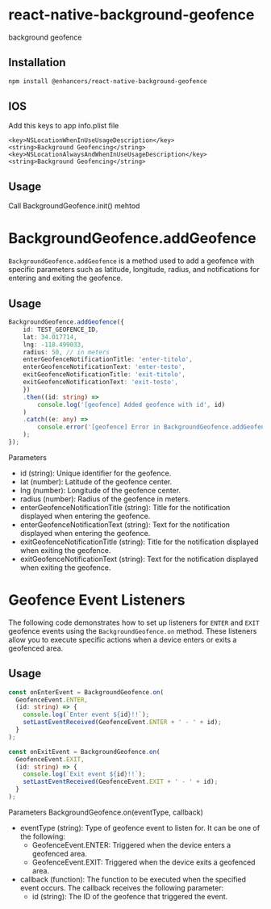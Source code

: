 # react-native-background-geofence

background geofence

## Installation

```sh
npm install @enhancers/react-native-background-geofence
```

## IOS

Add this keys to app info.plist file
```
<key>NSLocationWhenInUseUsageDescription</key>
<string>Background Geofencing</string>
<key>NSLocationAlwaysAndWhenInUseUsageDescription</key>
<string>Background Geofencing</string>
```

## Usage

Call BackgroundGeofence.init() mehtod

# BackgroundGeofence.addGeofence

`BackgroundGeofence.addGeofence` is a method used to add a geofence with specific parameters such as latitude, longitude, radius, and notifications for entering and exiting the geofence.

## Usage

```typescript
BackgroundGeofence.addGeofence({
    id: TEST_GEOFENCE_ID,
    lat: 34.017714,
    lng: -118.499033,
    radius: 50, // in meters
    enterGeofenceNotificationTitle: 'enter-titolo',
    enterGeofenceNotificationText: 'enter-testo',
    exitGeofenceNotificationTitle: 'exit-titolo',
    exitGeofenceNotificationText: 'exit-testo',
    })
    .then((id: string) =>
        console.log('[geofence] Added geofence with id', id)
    )
    .catch((e: any) =>
        console.error('[geofence] Error in BackgroundGeofence.addGeofence', e)
    );
});
```

Parameters
- id (string): Unique identifier for the geofence.
- lat (number): Latitude of the geofence center.
- lng (number): Longitude of the geofence center.
- radius (number): Radius of the geofence in meters.
- enterGeofenceNotificationTitle (string): Title for the notification displayed when entering the geofence.
- enterGeofenceNotificationText (string): Text for the notification displayed when entering the geofence.
- exitGeofenceNotificationTitle (string): Title for the notification displayed when exiting the geofence.
- exitGeofenceNotificationText (string): Text for the notification displayed when exiting the geofence.

# Geofence Event Listeners

The following code demonstrates how to set up listeners for `ENTER` and `EXIT` geofence events using the `BackgroundGeofence.on` method. These listeners allow you to execute specific actions when a device enters or exits a geofenced area.

## Usage

```typescript
const onEnterEvent = BackgroundGeofence.on(
  GeofenceEvent.ENTER,
  (id: string) => {
    console.log(`Enter event ${id}!!`);
    setLastEventReceived(GeofenceEvent.ENTER + ' - ' + id);
  }
);

const onExitEvent = BackgroundGeofence.on(
  GeofenceEvent.EXIT,
  (id: string) => {
    console.log(`Exit event ${id}!!`);
    setLastEventReceived(GeofenceEvent.EXIT + ' - ' + id);
  }
);
```

Parameters
BackgroundGeofence.on(eventType, callback)
  -  eventType (string): Type of geofence event to listen for. It can be one of the following:
     -  GeofenceEvent.ENTER: Triggered when the device enters a geofenced area.
     -  GeofenceEvent.EXIT: Triggered when the device exits a geofenced area.
  - callback (function): The function to be executed when the specified event occurs. The callback receives the following parameter:
    - id (string): The ID of the geofence that triggered the event.